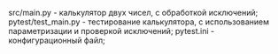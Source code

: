 src/main.py - калькулятор двух чисел, с обработкой исключений; 
pytest/test_main.py - тестирование калькулятора, с использованием параметризации и проверкой исключений; 
pytest.ini - конфигурационный файл; 

